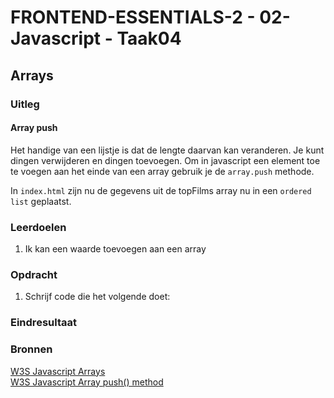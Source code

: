 # FRONTEND-ESSENTIALS-2 - 02-Javascript - Taak04

## Arrays

### Uitleg

#### Array push

Het handige van een lijstje is dat de lengte daarvan kan veranderen. Je kunt dingen verwijderen en dingen toevoegen. Om in javascript een element toe te voegen aan het einde van een array gebruik je de `array.push` methode. 

In `index.html` zijn nu de gegevens uit de topFilms array nu in een `ordered list` geplaatst.

### Leerdoelen

1. Ik kan een waarde toevoegen aan een array

### Opdracht

1. Schrijf code die het volgende doet:


### Eindresultaat


### Bronnen

[W3S Javascript Arrays](https://www.w3schools.com/js/js_arrays.asp)  
[W3S Javascript Array push() method](https://www.w3schools.com/jsref/jsref_push.asp)